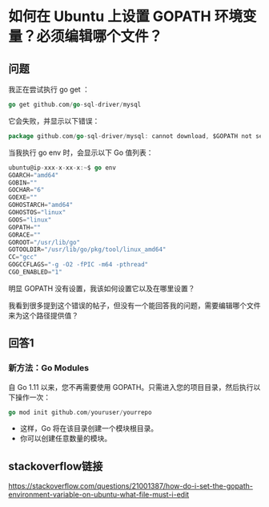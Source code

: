 # 如何在 Ubuntu 上设置 GOPATH 环境变量？必须编辑哪个文件？

## 问题


我正在尝试执行 go get ：

```go
go get github.com/go-sql-driver/mysql
```

它会失败，并显示以下错误：

```go
package github.com/go-sql-driver/mysql: cannot download, $GOPATH not set. For more details see: go help gopath
```

当我执行 go env 时，会显示以下 Go 值列表：

```go
ubuntu@ip-xxx-x-xx-x:~$ go env
GOARCH="amd64"
GOBIN=""
GOCHAR="6"
GOEXE=""
GOHOSTARCH="amd64"
GOHOSTOS="linux"
GOOS="linux"
GOPATH=""
GORACE=""
GOROOT="/usr/lib/go"
GOTOOLDIR="/usr/lib/go/pkg/tool/linux_amd64"
CC="gcc"
GOGCCFLAGS="-g -O2 -fPIC -m64 -pthread"
CGO_ENABLED="1"
```

明显 GOPATH 没有设置，我该如何设置它以及在哪里设置？

我看到很多提到这个错误的帖子，但没有一个能回答我的问题，需要编辑哪个文件来为这个路径提供值？

## 回答1


### 新方法：Go Modules


自 Go 1.11 以来，您不再需要使用 GOPATH。只需进入您的项目目录，然后执行以下操作一次：

```go
go mod init github.com/youruser/yourrepo
```

* 这样，Go 将在该目录创建一个模块根目录。
* 你可以创建任意数量的模块。

## stackoverflow链接

https://stackoverflow.com/questions/21001387/how-do-i-set-the-gopath-environment-variable-on-ubuntu-what-file-must-i-edit
